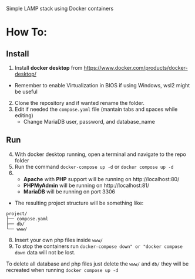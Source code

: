 Simple LAMP stack using Docker containers 

# How To:

## Install
1. Install **docker desktop** from https://www.docker.com/products/docker-desktop/
- Remember to enable Virtualization in BIOS if using Windows, wsl2 might be useful
2. Clone the repository and if wanted rename the folder.
3. Edit if needed the ```compose.yaml``` file (mantain tabs and spaces while editing)
   - Change MariaDB user, password, and database_name

## Run
4. With docker desktop running, open a terminal and navigate to the repo folder
5. Run the command ```docker-compose up -d``` or ```docker compose up -d```
6. - **Apache** with **PHP** support will be running on http://localhost:80/
   - **PHPMyAdmin** will be running on http://localhost:81/
   - **MariaDB** will be running on port 3306
- The resulting project structure will be something like:
```
project/
├── compose.yaml
├── db/
└── www/
```

8. Insert your own php files inside ```www/```
7. To stop the containers run ```docker-compose down" or "docker compose down``` data will not be lost.

To delete all database and php files just delete the ```www/``` and ```db/``` they will be recreated when running ```docker compose up -d```
